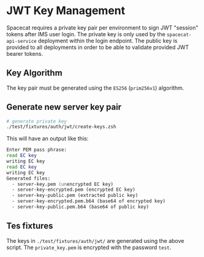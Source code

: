 # JWT Key Management

Spacecat requires a private key pair per environment to sign JWT "session" tokens after IMS user login. The private key is only used by the `spacecat-api-service` deployment within the login endpoint. The public key is provided to all deployments in order to be able to validate provided JWT bearer tokens.

## Key Algorithm

The key pair must be generated using the `ES256` (`prim256v1`) algorithm.

## Generate new server key pair

```zsh
# generate private key
./test/fixtures/auth/jwt/create-keys.zsh
```

This will have an output like this:

```zsh
Enter PEM pass phrase:
read EC key
writing EC key
read EC key
writing EC key
Generated files:
  - server-key.pem (unencrypted EC key)
  - server-key-encrypted.pem (encrypted EC key)
  - server-key-public.pem (extracted public key)
  - server-key-encrypted.pem.b64 (base64 of encrypted key)
  - server-key-public.pem.b64 (base64 of public key)
```

## Tes fixtures

The keys in `./test/fixtures/auth/jwt/` are generated using the above script. The `private_key.pem` is encrypted with the password `test`.
